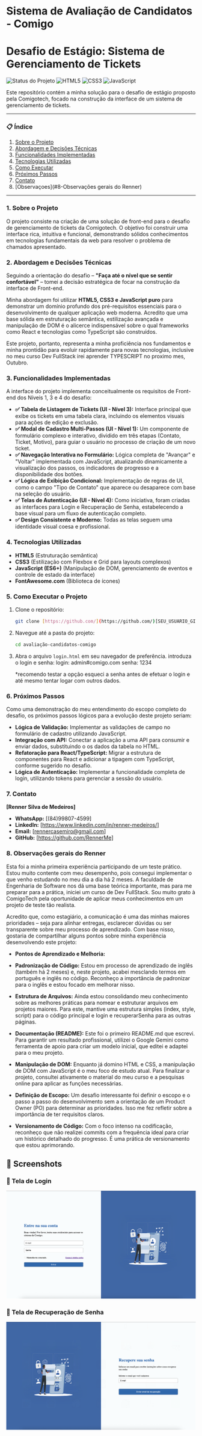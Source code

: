 # Sistema de Avaliação de Candidatos - Comigo

# Desafio de Estágio: Sistema de Gerenciamento de Tickets

![Status do Projeto](https://img.shields.io/badge/Status-Concluído-brightgreen)
![HTML5](https://img.shields.io/badge/HTML5-E34F26?style=for-the-badge&logo=html5&logoColor=white)
![CSS3](https://img.shields.io/badge/CSS3-1572B6?style=for-the-badge&logo=css3&logoColor=white)
![JavaScript](https://img.shields.io/badge/JavaScript-F7DF1E?style=for-the-badge&logo=javascript&logoColor=black)

Este repositório contém a minha solução para o desafio de estágio proposto pela Comigotech, focado na construção da interface de um sistema de gerenciamento de tickets.

---
### 📋 **Índice**

1.  [Sobre o Projeto](#1-sobre-o-projeto)
2.  [Abordagem e Decisões Técnicas](#2-abordagem-e-decisões-técnicas)
3.  [Funcionalidades Implementadas](#3-funcionalidades-implementadas)
4.  [Tecnologias Utilizadas](#4-tecnologias-utilizadas)
5.  [Como Executar](#5-como-executar-o-projeto)
6.  [Próximos Passos](#6-próximos-passos)
7.  [Contato](#7-contato)
8.  [Observaçoes](#8-Observações gerais do Renner)

---

### **1. Sobre o Projeto**

O projeto consiste na criação de uma solução de front-end para o desafio de gerenciamento de tickets da Comigotech. O objetivo foi construir uma interface rica, intuitiva e funcional, demonstrando sólidos conhecimentos em tecnologias fundamentais da web para resolver o problema de chamados apresentado.

### **2. Abordagem e Decisões Técnicas**

Seguindo a orientação do desafio – **"Faça até o nível que se sentir confortável"** – tomei a decisão estratégica de focar na construção da interface de Front-end.

Minha abordagem foi utilizar **HTML5, CSS3 e JavaScript puro** para demonstrar um domínio profundo dos pré-requisitos essenciais para o desenvolvimento de qualquer aplicação web moderna. Acredito que uma base sólida em estruturação semântica, estilização avançada e manipulação de DOM é o alicerce indispensável sobre o qual frameworks como React e tecnologias como TypeScript são construídos.

Este projeto, portanto, representa a minha proficiência nos fundamentos e minha prontidão para evoluir rapidamente para novas tecnologias, inclusive no meu curso Dev FullStack irei aprender TYPESCRIPT no proximo mes, Outubro.

### **3. Funcionalidades Implementadas**

A interface do projeto implementa conceitualmente os requisitos de Front-end dos Níveis 1, 3 e 4 do desafio:

* **✅ Tabela de Listagem de Tickets (UI - Nível 3):** Interface principal que exibe os tickets em uma tabela clara, incluindo os elementos visuais para ações de edição e exclusão.
* **✅ Modal de Cadastro Multi-Passos (UI - Nível 1):** Um componente de formulário complexo e interativo, dividido em três etapas (Contato, Ticket, Motivo), para guiar o usuário no processo de criação de um novo ticket.
* **✅ Navegação Interativa no Formulário:** Lógica completa de "Avançar" e "Voltar" implementada com JavaScript, atualizando dinamicamente a visualização dos passos, os indicadores de progresso e a disponibilidade dos botões.
* **✅ Lógica de Exibição Condicional:** Implementação de regras de UI, como o campo "Tipo de Contato" que aparece ou desaparece com base na seleção do usuário.
* **✅ Telas de Autenticação (UI - Nível 4):** Como iniciativa, foram criadas as interfaces para Login e Recuperação de Senha, estabelecendo a base visual para um fluxo de autenticação completo.
* **✅ Design Consistente e Moderno:** Todas as telas seguem uma identidade visual coesa e profissional.

### **4. Tecnologias Utilizadas**

* **HTML5** (Estruturação semântica)
* **CSS3** (Estilização com Flexbox e Grid para layouts complexos)
* **JavaScript (ES6+)** (Manipulação de DOM, gerenciamento de eventos e controle de estado da interface)
* **FontAwesome.com** (Biblioteca de ícones)

### **5. Como Executar o Projeto**

1.  Clone o repositório:
    ```bash
    git clone [https://github.com/](https://github.com/)[SEU_USUARIO_GITHUB]/avaliação-candidatos-comigo.git
    ```
2.  Navegue até a pasta do projeto:
    ```bash
    cd avaliação-candidatos-comigo
    ```
3.  Abra o arquivo `login.html` em seu navegador de preferência.
    introduza o login e senha:
    login: admin#comigo.com
    senha: 1234

    *recomendo testar a opção esqueci a senha antes de efetuar o login e até mesmo tentar logar com outros dados.

### **6. Próximos Passos**

Como uma demonstração do meu entendimento do escopo completo do desafio, os próximos passos lógicos para a evolução deste projeto seriam:

* **Lógica de Validação:** Implementar as validações de campo no formulário de cadastro utilizando JavaScript.
* **Integração com API:** Conectar a aplicação a uma API para consumir e enviar dados, substituindo o os dados da tabela no HTML.
* **Refatoração para React/TypeScript:** Migrar a estrutura de componentes para React e adicionar a tipagem com TypeScript, conforme sugerido no desafio.
* **Lógica de Autenticação:** Implementar a funcionalidade completa de login, utilizando tokens para gerenciar a sessão do usuário.

### **7. Contato**

**[Renner Silva de Medeiros]**

* **WhatsApp:** [(84)99807-4599]
* **LinkedIn:** [https://www.linkedin.com/in/renner-medeiros/]
* **Email:** [rennercasemiro@gmail.com]
* **GitHub:** [https://github.com/RennerMe]


### **8. Observações gerais do Renner**

Esta foi a minha primeira experiência participando de um teste prático. Estou muito contente com meu desempenho, pois consegui implementar o que venho estudando no meu dia a dia há 2 meses. A faculdade de Engenharia de Software nos dá uma base teórica importante, mas para me preparar para a prática, iniciei um curso de Dev FullStack. Sou muito grato à ComigoTech pela oportunidade de aplicar meus conhecimentos em um projeto de teste tão realista.

Acredito que, como estagiário, a comunicação é uma das minhas maiores prioridades – seja para alinhar entregas, esclarecer dúvidas ou ser transparente sobre meu processo de aprendizado. Com base nisso, gostaria de compartilhar alguns pontos sobre minha experiência desenvolvendo este projeto:

* **Pontos de Aprendizado e Melhoria:**

* **Padronização de Código:** Estou em processo de aprendizado de inglês (também há 2 meses) e, neste projeto, acabei mesclando termos em português e inglês no código. Reconheço a importância de padronizar para o inglês e estou focado em melhorar nisso.

* **Estrutura de Arquivos:** Ainda estou consolidando meu conhecimento sobre as melhores práticas para nomear e estruturar arquivos em projetos maiores. Para este, mantive uma estrutura simples (index, style, script) para o código principal e login e recuperarSenha para as outras páginas.

* **Documentação (README):** Este foi o primeiro README.md que escrevi. Para garantir um resultado profissional, utilizei o Google Gemini como ferramenta de apoio para criar um modelo inicial, que editei e adaptei para o meu projeto.

* **Manipulação de DOM:** Enquanto já domino HTML e CSS, a manipulação de DOM com JavaScript é o meu foco de estudo atual. Para finalizar o projeto, consultei ativamente o material do meu curso e a pesquisas online para aplicar as funções necessárias.

* **Definição de Escopo:** Um desafio interessante foi definir o escopo e o passo a passo do desenvolvimento sem a orientação de um Product Owner (PO) para determinar as prioridades. Isso me fez refletir sobre a importância de ter requisitos claros.

* **Versionamento de Código:** Com o foco intenso na codificação, reconheço que não realizei commits com a frequência ideal para criar um histórico detalhado do progresso. É uma prática de versionamento que estou aprimorando.

## 📸 Screenshots
### 🔑 Tela de Login
![Login](https://raw.githubusercontent.com/RennerMe/avaliacao-candidatos-comigo/main/assets/images/login.png)

### 🔐 Tela de Recuperação de Senha
![Recuperar Senha](https://raw.githubusercontent.com/RennerMe/avaliacao-candidatos-comigo/main/assets/images/recuperarSenha.png)


